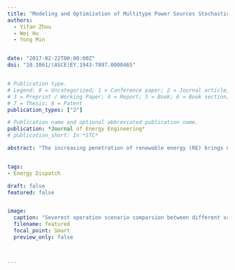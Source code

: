 ```yaml
---
title: "Modeling and Optimization of Multitype Power Sources Stochastic Unit Commitment Using Interval Number Programming"
authors:
  - Yifan Zhou
  - Wei Hu
  - Yong Min


date: "2017-02-22T00:00:00Z"
doi: "10.1061/(ASCE)EY.1943-7897.0000465"


# Publication type.
# Legend: 0 = Uncategorized; 1 = Conference paper; 2 = Journal article;
# 3 = Preprint / Working Paper; 4 = Report; 5 = Book; 6 = Book section;
# 7 = Thesis; 8 = Patent
publication_types: ["2"]

# Publication name and optional abbreviated publication name.
publication: *Journal of Energy Engineering*
# publication_short: In *STC*

abstract: "The increasing penetration of renewable energy (RE) brings nonnegligible uncertainties to a power system, which should be carefully considered in the day-ahead scheduling for better RE utilization and higher power supply reliability. However, stochastic unit commitment of multitype power is a challenging problem considering the uncertainties of RE and the complicated characteristics of different power. This paper specifically focuses on the modeling and optimization approach for multitype power sources stochastic unit commitment (MPSSUC) with high penetration of RE and multiple uncertainties using interval number programming (INP). The MPSSUC model is established considering the elaborate characteristics of thermal power, hydropower, wind power and pumped storage power. The uncertainties of wind energy, natural water inflow, and power load are depicted by interval numbers. A novel particle swarm optimization–based bilevel solving approach is proposed for MPSSUC optimization, which preserves the interval properties of INP for better accommodation of uncertainties. Case studies on the IEEE 118-bus system and a realistic power system show that this study can effectively improve the RE accommodation while maintaining operation benefit. Analyses on the uncertainty level influence, trade-off between cost and robustness, and the operation characteristics by water regimens are also presented."


tags:
- Energy Dispatch

draft: false
featured: false


image:
  caption: "Severest operation scenario comparsion between different scheduling methods."
  filename: featured
  focal_point: Smart
  preview_only: false



---
```



